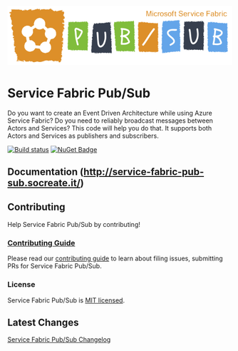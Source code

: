 # [![Service Fabric Pub/Sub](./assets/service-fabric-pub-sub.png)](./assets/service-fabric-pub-sub.png)

# Service Fabric Pub/Sub
Do you want to create an Event Driven Architecture while using Azure Service Fabric?
Do you need to reliably broadcast messages between Actors and Services?
This code will help you do that.
It supports both Actors and Services as publishers and subscribers.

[![Build status](https://dev.azure.com/SoCreate/Service%20Fabric%20Pub%20Sub/_apis/build/status/Service%20Fabric%20Pub%20Sub)](https://dev.azure.com/SoCreate/Service%20Fabric%20Pub%20Sub/_build/latest?definitionId=9)
[![NuGet Badge](https://buildstats.info/nuget/SoCreate.ServiceFabric.PubSub)](https://www.nuget.org/packages/SoCreate.ServiceFabric.PubSub/)

## Documentation (<http://service-fabric-pub-sub.socreate.it/>)

## Contributing

Help Service Fabric Pub/Sub by contributing!

### [Contributing Guide](./CONTRIBUTING.md)

Please read our [contributing guide](./CONTRIBUTING.md) to learn about filing issues, submitting PRs for Service Fabric Pub/Sub.

### License

Service Fabric Pub/Sub is [MIT licensed](./LICENSE).

## Latest Changes

[Service Fabric Pub/Sub Changelog](./CHANGELOG.md)
